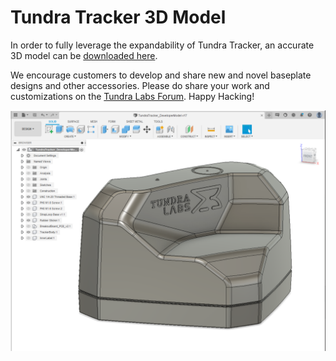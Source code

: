 # Tundra Tracker 3D Model

In order to fully leverage the expandability of Tundra Tracker, an accurate 3D model can be [downloaded here]( https://github.com/tundra-labs/tundra-tracker-docs/raw/master/docs/files/TundraTracker_DeveloperModel%20v17.zip ).

We encourage customers to develop and share new and novel baseplate designs and other accessories.  Please do share your work and customizations on the [Tundra Labs Forum]( forum.tundra-labs.com).  Happy Hacking!

![image-20211231102128434](images/tracker_customization.assets/image-20211231102128434.png)
